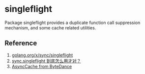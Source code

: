 # singleflight

Package singleflight provides a duplicate function call suppression mechanism, and some cache related utilities.

## Reference

1. [golang.org/x/sync/singleflight](https://github.com/golang/sync/tree/master/singleflight)
2. [sync.singleflight 到底怎么用才对？](https://www.cyningsun.com/01-11-2021/golang-concurrency-singleflight.html)
3. [AsyncCache from ByteDance](https://github.com/bytedance/gopkg/tree/main/cache/asynccache)
